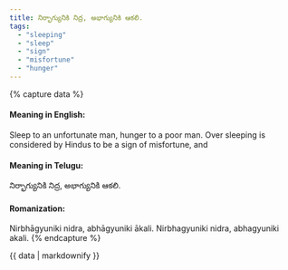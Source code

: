 ```yaml
---
title: నిర్భాగ్యునికి నిద్ర, అభాగ్యునికి ఆకలి.
tags:
  - "sleeping"
  - "sleep"
  - "sign"
  - "misfortune"
  - "hunger"
---
```


{% capture data %}
#### Meaning in English:
Sleep to an unfortunate man, hunger to a poor man.
Over sleeping is considered by Hindus to be a sign of misfortune, and

#### Meaning in Telugu:
నిర్భాగ్యునికి నిద్ర, అభాగ్యునికి ఆకలి.

#### Romanization:
Nirbhāgyuniki nidra, abhāgyuniki ākali.
Nirbhagyuniki nidra, abhagyuniki akali.
{% endcapture %}

{{ data | markdownify }}

